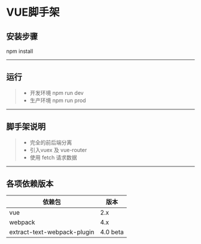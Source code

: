 # VUE脚手架


## 安装步骤

npm install

------
## 运行


> * 开发环境 npm run dev
> * 生产环境 npm run prod

------
## 脚手架说明
> * 完全的前后端分离
> * 引入vuex 及 vue-router
> * 使用 fetch 请求数据
------
## 各项依赖版本

|依赖包|版本|
|-----|----|
|vue|2.x|
|webpack|4.x|
|extract-text-webpack-plugin|4.0 beta|